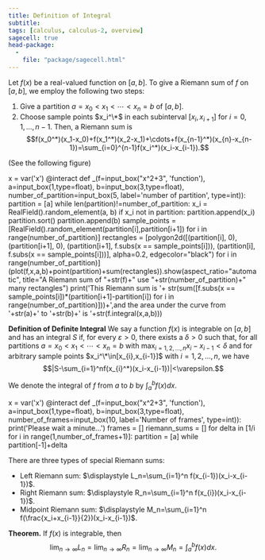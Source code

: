 ```yaml
---
title: Definition of Integral
subtitle: 
tags: [calculus, calculus-2, overview]
sagecell: true
head-package:
  -
    file: "package/sagecell.html"
---
```

Let $f(x)$ be a real-valued function on $[a,b]$. To give a Riemann sum of $f$ on $[a,b]$, we employ the following two steps:
1. Give a partition $a=x_0<x_1<\cdots<x_n=b$  of $[a,b]$.
2. Choose sample points $x_i^\*$ in each subinterval $[x_{i},x_{i+1}]$ for $i=0,1,\ldots, n-1$.
Then, a Riemann sum is
$$f(x_0^*)(x_1-x_0)+f(x_1^*)(x_2-x_1)+\cdots+f(x_{n-1}^*)(x_{n}-x_{n-1})=\sum_{i=0}^{n-1}f(x_i^*)(x_i-x_{i-1}).$$

(See the following figure)
<div class='hide_code'>
x = var('x')
@interact
def _(f=input_box("x^2+3", 'function'), a=input_box(1,type=float), b=input_box(3,type=float), number_of_partition=input_box(5, label='number of partition', type=int)):
    partition = [a]
    while len(partition)!=number_of_partition:
        x_i = RealField().random_element(a, b)
        if x_i not in partition:
            partition.append(x_i)
    partition.sort()
    partition.append(b)
    sample_points = [RealField().random_element(partition[i],partition[i+1]) for i in range(number_of_partition)]
    rectangles = [polygon2d([(partition[i], 0), (partition[i+1], 0), (partition[i+1], f.subs(x == sample_points[i])), (partition[i], f.subs(x == sample_points[i]))], alpha=0.2, edgecolor="black") for i in range(number_of_partition)]
    (plot(f,x,a,b)+point(partition)+sum(rectangles)).show(aspect_ratio="automatic", title="A Riemann sum of "+str(f)+" use "+str(number_of_partition)+" many rectangles")
    print('This Riemann sum is '+ str(sum([f.subs(x == sample_points[i])*(partition[i+1]-partition[i]) for i in range(number_of_partition)]))+',and the area under the curve from '+str(a)+' to '+str(b)+' is '+str(f.integral(x,a,b)))
</div>

**Definition of Definite Integral** We say a function $f(x)$ is integrable on $[a,b]$ and has an integral $S$ if, for every $\varepsilon>0$, there exists a $\delta>0$ such that, for all partitions $a=x_0<x_1<\cdots<x_n=b$ with $\displaystyle\max_{i=1,2,\ldots, n}{x_{i}-x_{i-1}}<\delta$ and for arbitrary sample points $x_i^\*\in[x_{i},x_{i-1}]$ with $i=1,2,\ldots,n$, we have
$$|S-\sum_{i=1}^nf(x_{i}^*)(x_i-x_{i-1})|<\varepsilon.$$ 

We denote the integral of $f$ from $a$ to $b$ by $\int_{a}^b f(x)dx$.

<div class='hide_code'>
x = var('x')
@interact
def _(f=input_box("x^2+3", 'function'), a=input_box(1,type=float), b=input_box(3,type=float), number_of_frames=input_box(10, label='Number of frames', type=int)):
    print('Please wait a minute...')
    frames = []
    riemann_sums = []
    for delta in [1/i for i in range(1,number_of_frames+1)]:
        partition = [a]
        while partition[-1]+delta<b:
            x_i = RealField().random_element(partition[-1], partition[-1]+delta)
            if x_i not in partition:
                partition.append(x_i)
        partition.append(b)
        number_of_partition = len(partition)
        sample_points = [RealField().random_element(partition[i],partition[i+1]) for i in range(number_of_partition-1)]
        rectangles = [polygon2d([(partition[i], 0), (partition[i+1], 0), (partition[i+1], f.subs(x == sample_points[i])), (partition[i], f.subs(x == sample_points[i]))], alpha=0.2, edgecolor="black") for i in range(number_of_partition-1)]
        frame = plot(f,x,a,b) + point(partition) + sum(rectangles)
        frames.append(frame)
        riemann_sums.append(sum([f.subs(x == sample_points[i])*(partition[i+1]-partition[i]) for i in range(number_of_partition-1)]))
    movie = animate(frames, aspect_ratio='automatic')
    movie.show()
    print('The above animation shows a sequence of Riemann sums with thiner and thiner rectangulars (the nth frame uses the condition max(x_i-x_{i+1})<1/n). We list these Riemann sums:')
    for s in riemann_sums:
        print(str(s))
    print('The definite integral of '+str(f)+' from '+str(a)+' to '+str(b)+' is '+str(f.integral(x,a,b)))
</div>

There are three types of special Riemann sums:
- Left Riemann sum: $\displaystyle L_n=\sum_{i=1}^n f(x_{i-1})(x_i-x_{i-1})$.
- Right Riemann sum: $\displaystyle R_n=\sum_{i=1}^n f(x_{i})(x_i-x_{i-1})$.
- Midpoint Riemann sum: $\displaystyle M_n=\sum_{i=1}^n f(\frac{x_i+x_{i-1}}{2})(x_i-x_{i-1})$.

**Theorem.** If $f(x)$ is integrable, then
$$\lim_{n\to\infty}L_n=\lim_{n\to\infty}R_n=\lim_{n\to\infty}M_n=\int_{a}^bf(x)dx.$$
